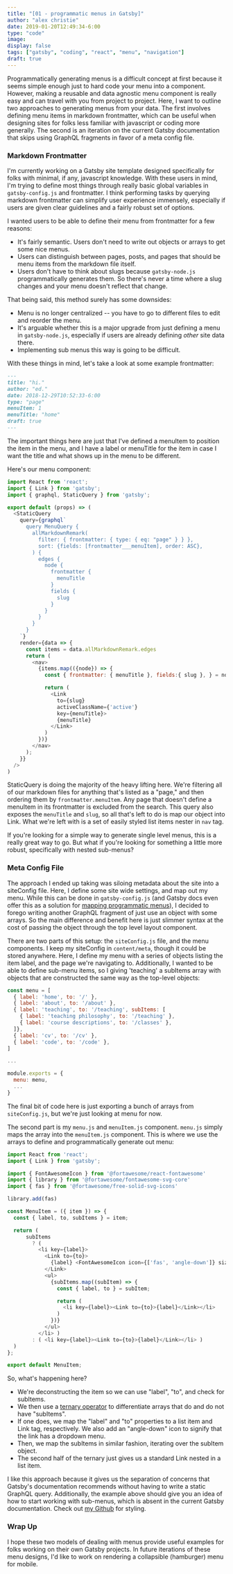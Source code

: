 ```yaml
---
title: "[01 - programmatic menus in Gatsby]"
author: "alex christie"
date: 2019-01-20T12:49:34-6:00
type: "code"
image: 
display: false
tags: ["gatsby", "coding", "react", "menu", "navigation"]
draft: true
---
```

Programmatically generating menus is a difficult concept at first because it seems simple enough just to hard code your menu into a component. However, making a reusable and data agnostic menu component is really easy and can travel with you from project to project. Here, I want to outline two approaches to generating menus from your data. The first involves defining menu items in markdown frontmatter, which can be useful when designing sites for folks less familiar with javascript or coding more generally. The second is an iteration on the current Gatsby documentation that skips using GraphQL fragments in favor of a meta config file.

<!--more-->

### Markdown Frontmatter

I'm currently working on a Gatsby site template designed specifically for folks with minimal, if any, javascript knowledge. With these users in mind, I'm trying to define most things through really basic global variables in `gatsby-config.js` and frontmatter. I think performing tasks by querying markdown frontmatter can simplify user experience immensely, especially if users are given clear guidelines and a fairly robust set of options.

I wanted users to be able to define their menu from frontmatter for a few reasons:

- It's fairly semantic. Users don't need to write out objects or arrays to get some nice menus.
- Users can distinguish between pages, posts, and pages that should be menu items from the markdown file itself.
- Users don't have to think about slugs because `gatsby-node.js` programmatically generates them. So there's never a time where a slug changes and your menu doesn't reflect that change.  

That being said, this method surely has some downsides:

- Menu is no longer centralized -- you have to go to different files to edit and reorder the menu.
- It's arguable whether this is a major upgrade from just defining a menu in `gatsby-node.js`, especially if users are already defining *other* site data there.
- Implementing sub menus this way is going to be difficult.

With these things in mind, let's take a look at some example frontmatter:

``` markdown
---
title: "hi."
author: "ed."
date: 2018-12-29T10:52:33-6:00
type: "page"
menuItem: 1
menuTitle: "home"
draft: true
---
```

The important things here are just that I've defined a menuItem to position the item in the menu, and I have a label or menuTitle for the item in case I want the title and what shows up in the menu to be different.

Here's our menu component:

```javascript
import React from 'react';
import { Link } from 'gatsby';
import { graphql, StaticQuery } from 'gatsby';

export default (props) => (
  <StaticQuery
    query={graphql`
      query MenuQuery {
        allMarkdownRemark(
          filter: { frontmatter: { type: { eq: "page" } } },
          sort: {fields: [frontmatter___menuItem], order: ASC},
        ) {
          edges {
            node {
              frontmatter {
                menuTitle
              }
              fields {
                slug
              }
            }
          }
        }
      }
    `}
    render={data => {
      const items = data.allMarkdownRemark.edges
      return (
        <nav>
          {items.map(({node}) => {
            const { frontmatter: { menuTitle }, fields:{ slug }, } = node;

            return (
              <Link
                to={slug}
                activeClassName={'active'}
                key={menuTitle}>
                {menuTitle}
              </Link>
            )
          })}
        </nav>
      );
    }}
  />
)
```

StaticQuery is doing the majority of the heavy lifting here. We're filtering all of our markdown files for anything that's listed as a "page," and then ordering them by `frontmatter.menuItem`. Any page that doesn't define a menuItem in its frontmatter is excluded from the search. This query also exposes the `menuTitle` and `slug`, so all that's left to do is map our object into Link. What we're left with is a set of easily styled list items nester in `nav` tag.

If you're looking for a simple way to generate single level menus, this is a really great way to go. But what if you're looking for something a little more robust, specifically with nested sub-menus?

### Meta Config File

The approach I ended up taking was siloing metadata about the site into a siteConfig file. Here, I define some site wide settings, and map out my menu. While this can be done in `gatsby-config.js` (and Gatsby docs even offer this as a solution for [mapping programmatic menus](https://www.gatsbyjs.org/docs/centralizing-your-sites-navigation/)), I decided to forego writing another GraphQL fragment of just use an object with some arrays. So the main difference and benefit here is just slimmer syntax at the cost of passing the object through the top level layout component.

There are two parts of this setup: the `siteConfig.js` file, and the menu components. I keep my siteConfig in `content/meta`, though it could be stored anywhere. Here, I define my menu with a series of objects listing the item label, and the page we're navigating to. Additionally, I wanted to be able to define sub-menu items, so I giving 'teaching' a subItems array with objects that are constructed the same way as the top-level objects:

``` javascript
const menu = [
  { label: 'home', to: '/' },
  { label: 'about', to: '/about' },
  { label: 'teaching', to: '/teaching', subItems: [
    { label: 'teaching philosophy', to: '/teaching' },
    { label: 'course descriptions', to: '/classes' },
  ]},
  { label: 'cv', to: '/cv' },
  { label: 'code', to: '/code' },
]

...

module.exports = {
  menu: menu,
  ...
}
```

The final bit of code here is just exporting a bunch of arrays from `siteConfig.js`, but we're just looking at menu for now.

The second part is my `menu.js` and `menuItem.js` component. `menu.js` simply maps the array into the `menuItem.js` component. This is where we use the arrays to define and programmatically generate out menu:

``` javascript
import React from 'react';
import { Link } from 'gatsby';

import { FontAwesomeIcon } from '@fortawesome/react-fontawesome'
import { library } from '@fortawesome/fontawesome-svg-core'
import { fas } from '@fortawesome/free-solid-svg-icons'

library.add(fas)

const MenuItem = ({ item }) => {
  const { label, to, subItems } = item;

  return (
      subItems
        ? (
          <li key={label}>
            <Link to={to}>
              {label} <FontAwesomeIcon icon={['fas', 'angle-down']} size='sm' />
            </Link>
            <ul>
              {subItems.map((subItem) => {
                const { label, to } = subItem;

                return (
                  <li key={label}><Link to={to}>{label}</Link></li>
                )
              })}
            </ul>
          </li> )
        : ( <li key={label}><Link to={to}>{label}</Link></li> )
  )
};

export default MenuItem;
```

So, what's happening here?

- We're deconstructing the item so we can use "label", "to", and check for subItems.
- We then use a [ternary operator](https://developer.mozilla.org/en-US/docs/Web/JavaScript/Reference/Operators/Conditional_Operator) to differentiate arrays that do and do not have "subItems".
- If one does, we map the "label" and "to" properties to a list item and Link tag, respectively. We also add an "angle-down" icon to signify that the link has a dropdown menu.
- Then, we map the subItems in similar fashion, iterating over the subItem object.
- The second half of the ternary just gives us a standard Link nested in a list item.

I like this approach because it gives us the separation of concerns that Gatsby's documentation recommends without having to write a static GraphQL query. Additionally, the example above should give you an idea of how to start working with sub-menus, which is absent in the current Gatsby documentation. Check out [my Github](https://github.com/inadeqtfuturs/if/blob/master/src/components/styles/menu.js) for styling.

### Wrap Up

I hope these two models of dealing with menus provide useful examples for folks working on their own Gatsby projects. In future iterations of these menu designs, I'd like to work on rendering a collapsible (hamburger) menu for mobile.